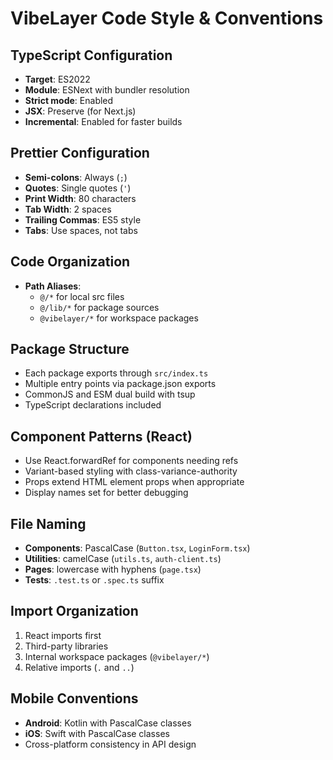 # VibeLayer Code Style & Conventions

## TypeScript Configuration
- **Target**: ES2022
- **Module**: ESNext with bundler resolution
- **Strict mode**: Enabled
- **JSX**: Preserve (for Next.js)
- **Incremental**: Enabled for faster builds

## Prettier Configuration
- **Semi-colons**: Always (`;`)
- **Quotes**: Single quotes (`'`)
- **Print Width**: 80 characters
- **Tab Width**: 2 spaces
- **Trailing Commas**: ES5 style
- **Tabs**: Use spaces, not tabs

## Code Organization
- **Path Aliases**: 
  - `@/*` for local src files
  - `@/lib/*` for package sources
  - `@vibelayer/*` for workspace packages

## Package Structure
- Each package exports through `src/index.ts`
- Multiple entry points via package.json exports
- CommonJS and ESM dual build with tsup
- TypeScript declarations included

## Component Patterns (React)
- Use React.forwardRef for components needing refs
- Variant-based styling with class-variance-authority
- Props extend HTML element props when appropriate
- Display names set for better debugging

## File Naming
- **Components**: PascalCase (`Button.tsx`, `LoginForm.tsx`)
- **Utilities**: camelCase (`utils.ts`, `auth-client.ts`)
- **Pages**: lowercase with hyphens (`page.tsx`)
- **Tests**: `.test.ts` or `.spec.ts` suffix

## Import Organization
1. React imports first
2. Third-party libraries
3. Internal workspace packages (`@vibelayer/*`)
4. Relative imports (`.` and `..`)

## Mobile Conventions
- **Android**: Kotlin with PascalCase classes
- **iOS**: Swift with PascalCase classes
- Cross-platform consistency in API design